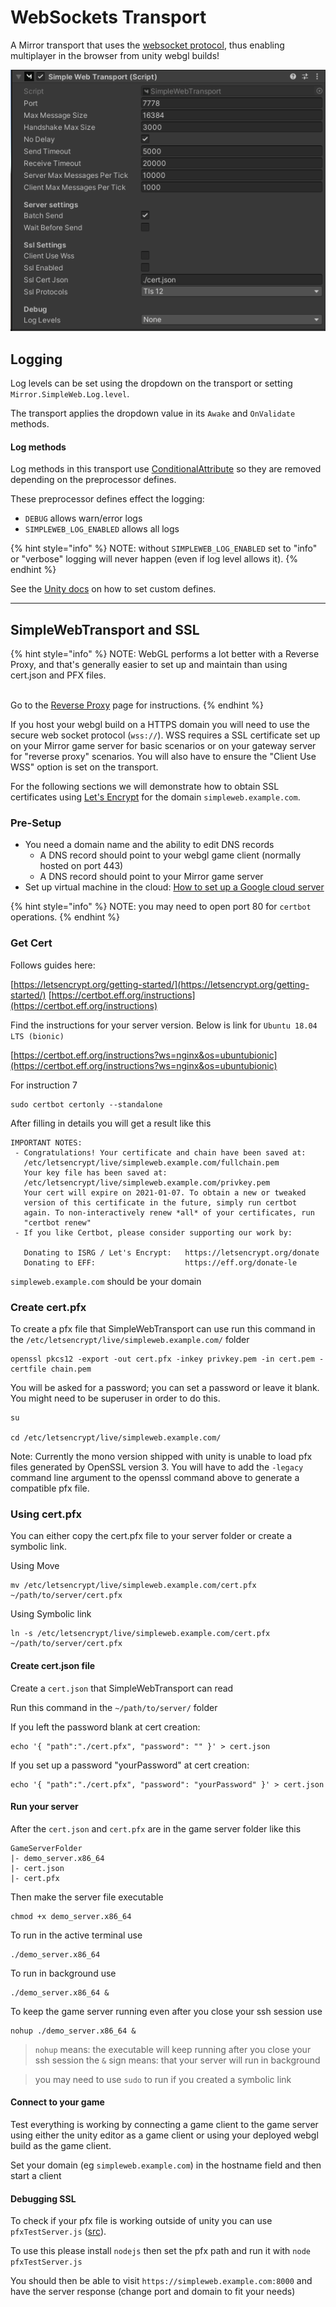 # WebSockets Transport

A Mirror transport that uses the [websocket protocol](https://en.wikipedia.org/wiki/WebSocket), thus enabling multiplayer in the browser from unity webgl builds!

![Simple Web Transport Inspector](<../../../.gitbook/assets/image (7).png>)

## Logging <a href="#logging" id="logging"></a>

Log levels can be set using the dropdown on the transport or setting `Mirror.SimpleWeb.Log.level`.

The transport applies the dropdown value in its `Awake` and `OnValidate` methods.

#### Log methods <a href="#log-methods" id="log-methods"></a>

Log methods in this transport use [ConditionalAttribute](https://docs.microsoft.com/en-us/dotnet/api/system.diagnostics.conditionalattribute?view=netstandard-2.0) so they are removed depending on the preprocessor defines.

These preprocessor defines effect the logging:

* `DEBUG` allows warn/error logs
* `SIMPLEWEB_LOG_ENABLED` allows all logs

{% hint style="info" %}
NOTE: without `SIMPLEWEB_LOG_ENABLED` set to "info" or "verbose" logging will never happen (even if log level allows it).
{% endhint %}

See the [Unity docs](https://docs.unity3d.com/Manual/PlatformDependentCompilation.html) on how to set custom defines.

---

## SimpleWebTransport and SSL

{% hint style="info" %}
NOTE: WebGL performs a lot better with a Reverse Proxy, and that's generally easier to set up and maintain than using cert.json and PFX files.

\
Go to the [Reverse Proxy](reverse-proxy/) page for instructions.
{% endhint %}

If you host your webgl build on a HTTPS domain you will need to use the secure web socket protocol (`wss://`). WSS requires a SSL certificate set up on your Mirror game server for basic scenarios or on your gateway server for "reverse proxy" scenarios. You will also have to ensure the "Client Use WSS" option is set on the transport.

For the following sections we will demonstrate how to obtain SSL certificates using [Let's Encrypt](https://letsencrypt.org/) for the domain `simpleweb.example.com`.

### Pre-Setup

* You need a domain name and the ability to edit DNS records
  * A DNS record should point to your webgl game client (normally hosted on port 443)
  * A DNS record should point to your Mirror game server
* Set up virtual machine in the cloud: [How to set up a Google cloud server](https://mirror-networking.com/docs/Articles/Guides/DevServer/gcloud/index.html)

{% hint style="info" %}
NOTE: you may need to open port 80 for `certbot` operations.
{% endhint %}

### Get Cert

Follows guides here:

[https://letsencrypt.org/getting-started/](https://letsencrypt.org/getting-started/) [https://certbot.eff.org/instructions](https://certbot.eff.org/instructions)

Find the instructions for your server version. Below is link for `Ubuntu 18.04 LTS (bionic)`

[https://certbot.eff.org/instructions?ws=nginx&os=ubuntubionic](https://certbot.eff.org/instructions?ws=nginx&os=ubuntubionic)

For instruction 7

```
sudo certbot certonly --standalone
```

After filling in details you will get a result like this

```
IMPORTANT NOTES:
 - Congratulations! Your certificate and chain have been saved at:
   /etc/letsencrypt/live/simpleweb.example.com/fullchain.pem
   Your key file has been saved at:
   /etc/letsencrypt/live/simpleweb.example.com/privkey.pem
   Your cert will expire on 2021-01-07. To obtain a new or tweaked
   version of this certificate in the future, simply run certbot
   again. To non-interactively renew *all* of your certificates, run
   "certbot renew"
 - If you like Certbot, please consider supporting our work by:

   Donating to ISRG / Let's Encrypt:   https://letsencrypt.org/donate
   Donating to EFF:                    https://eff.org/donate-le
```

`simpleweb.example.com` should be your domain

### Create cert.pfx

To create a pfx file that SimpleWebTransport can use run this command in the `/etc/letsencrypt/live/simpleweb.example.com/` folder

```
openssl pkcs12 -export -out cert.pfx -inkey privkey.pem -in cert.pem -certfile chain.pem
```

You will be asked for a password; you can set a password or leave it blank. You might need to be superuser in order to do this.

```
su

cd /etc/letsencrypt/live/simpleweb.example.com/
```

Note: Currently the mono version shipped with unity is unable to load pfx files generated by OpenSSL version 3. You will have to add the `-legacy` command line argument to the openssl command above to generate a compatible pfx file.

### Using cert.pfx

You can either copy the cert.pfx file to your server folder or create a symbolic link.

Using Move

```
mv /etc/letsencrypt/live/simpleweb.example.com/cert.pfx ~/path/to/server/cert.pfx
```

Using Symbolic link

```
ln -s /etc/letsencrypt/live/simpleweb.example.com/cert.pfx ~/path/to/server/cert.pfx
```

#### Create cert.json file

Create a `cert.json` that SimpleWebTransport can read

Run this command in the `~/path/to/server/` folder

If you left the password blank at cert creation:

```
echo '{ "path":"./cert.pfx", "password": "" }' > cert.json
```

If you set up a password "yourPassword" at cert creation:

```
echo '{ "path":"./cert.pfx", "password": "yourPassword" }' > cert.json
```

#### Run your server

After the `cert.json` and `cert.pfx` are in the game server folder like this

```
GameServerFolder
|- demo_server.x86_64
|- cert.json
|- cert.pfx
```

Then make the server file executable

```
chmod +x demo_server.x86_64
```

To run in the active terminal use

```
./demo_server.x86_64
```

To run in background use

```
./demo_server.x86_64 &
```

To keep the game server running even after you close your ssh session use

```
nohup ./demo_server.x86_64 &
```

> `nohup` means: the executable will keep running after you close your ssh session the `&` sign means: that your server will run in background

> you may need to use `sudo` to run if you created a symbolic link

#### Connect to your game

Test everything is working by connecting a game client to the game server using either the unity editor as a game client or using your deployed webgl build as the game client.

Set your domain (eg `simpleweb.example.com`) in the hostname field and then start a client

#### Debugging SSL

To check if your pfx file is working outside of unity you can use `pfxTestServer.js` ([src](https://github.com/James-Frowen/SimpleWebTransport/blob/master/DebugScripts~/node~/pfxTestServer.js)).

To use this please install `nodejs` then set the pfx path and run it with `node pfxTestServer.js`

You should then be able to visit `https://simpleweb.example.com:8000` and have the server response (change port and domain to fit your needs)
